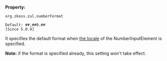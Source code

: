 **Property:**

`org.zkoss.zul.numberFormat`

`Default: ##,##0.##`  
`[Since 5.0.9]`

It specifies the default format when [ the
locale]({{site.baseurl}}/zk_component_ref/base_components/numberinputelement#Per-component_Locale)
of the NumberInputElement is specified.

**Note:** if the format is specified already, this setting won't take
effect.
